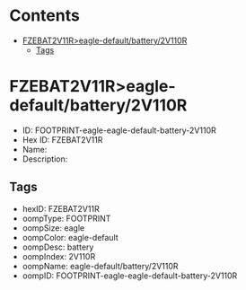 



Contents
========

* [FZEBAT2V11R>eagle-default/battery/2V110R](#fzebat2v11reagle-defaultbattery2v110r)
	* [Tags](#tags)

# FZEBAT2V11R>eagle-default/battery/2V110R

- ID: FOOTPRINT-eagle-eagle-default-battery-2V110R
- Hex ID: FZEBAT2V11R
- Name: 
- Description: 

## Tags

- hexID: FZEBAT2V11R
- oompType: FOOTPRINT
- oompSize: eagle
- oompColor: eagle-default
- oompDesc: battery
- oompIndex: 2V110R
- oompName: eagle-default/battery/2V110R
- oompID: FOOTPRINT-eagle-eagle-default-battery-2V110R
